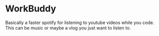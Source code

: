 # WorkBuddy
Basically a faster spotify for listening to youtube videos while you code. This can be music or maybe a vlog you just want to listen to.

